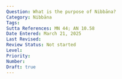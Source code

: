 ```yaml
---
Question: What is the purpose of Nibbāna?
Category: Nibbāna
Tags:
Sutta References: MN 44; AN 10.58
Date Entered: March 21, 2025
Last Revised:
Review Status: Not started
Level: 
Priority: 
Number: 
Draft: true
---
```


